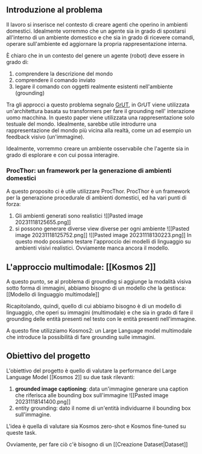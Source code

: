## Introduzione al problema

Il lavoro si inserisce nel contesto di creare agenti che operino in ambienti domestici.
Idealmente vorremmo che un agente sia in grado di spostarsi all'interno di un ambiente domestico e che sia in grado di ricevere comandi, operare sull'ambiente ed aggiornare la propria rappresentazione interna.

È chiaro che in un contesto del genere un agente (robot) deve essere in grado di:
1. comprendere la descrizione del mondo
2. comprendere il comando inviato
3. legare il comando con oggetti realmente esistenti nell'ambiente (grounding)

Tra gli approcci a questo problema segnalo [GrUT](http://sag.art.uniroma2.it/NL4AI/wp-content/uploads/2022/11/paper5.pdf), in GrUT viene utilizzata un'architettura basata su transformers per fare il grounding nell' interazione uomo macchina.
In questo paper viene utilizzata una rappresentazione solo testuale del mondo. Idealmente, sarebbe utile introdurre una rappresentazione del mondo più vicina alla realtà, come un ad esempio un feedback visivo (un'immagine).

Idealmente, vorremmo creare un ambiente osservabile che l'agente sia in grado di esplorare e con cui possa interagire. 
### ProcThor: un framework per la generazione di ambienti domestici
A questo proposito ci è utile utilizzare ProcThor.
ProcThor è un framework per la generazione procedurale di ambienti domestici, ed ha vari punti di forza:
1. Gli ambienti generati sono realistici ![[Pasted image 20231118125655.png]]
2. si possono generare diverse view diverse per ogni ambiente  ![[Pasted image 20231118125752.png]]
![[Pasted image 20231118130223.png]]
In questo modo possiamo testare l'approccio dei modelli di linguaggio su ambienti visivi realistici.
Ovviamente manca ancora il modello.
## L'approccio multimodale: [[Kosmos 2]]
A questo punto, se al problema di grounding si aggiunge la modalità visiva sotto forma di immagini, abbiamo bisogno di un modello che la gestisca: [[Modello di linguaggio multimodale]]

Ricapitolando, quindi, quello di cui abbiamo bisogno è di un modello di linguaggio, che operi su immagini (multimodale) e che sia in grado di fare il grounding delle entità presenti nel testo con le entità presenti nell'immagine.

A questo fine utilizziamo Kosmos2: un Large Language model multimodale che introduce la possibilità di fare grounding sulle immagini.

## Obiettivo del progetto
L'obiettivo del progetto è quello di valutare la performance del Large Language Model [[Kosmos 2]] su due task rilevanti: 
1. **grounded image captioning**: data un'immagine generare una caption che riferisca alle bounding box sull'immagine ![[Pasted image 20231118141400.png]]
2.  entity grounding: dato il nome di un'entità individuarne il bounding box sull'immagine.

L'idea è quella di valutare sia Kosmos zero-shot e Kosmos fine-tuned su queste task.

Ovviamente, per fare ciò c'è bisogno di un [[Creazione Dataset|Dataset]]
